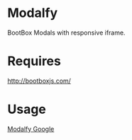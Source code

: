 # Modalfy
BootBox Modals with responsive iframe.

# Requires
http://bootboxjs.com/


# Usage
 <style>
 iframe {border: 0px}
 </style>
 <script src="//cdnjs.cloudflare.com/ajax/libs/bootbox.js/4.2.0/bootbox.min.js"></script>
 <script src="bootstrap.modalfy.js"></script>
 <a href="http://google.com/" class="modalfy btn btn-sm btn-default">Modalfy Google</a>
